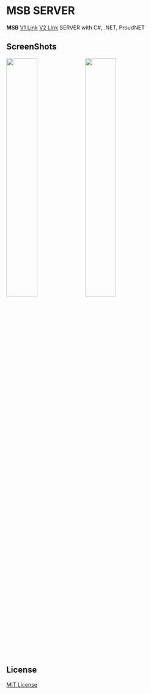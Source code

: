 # MSB SERVER

**MSB** [V1 Link](https://github.com/LIMECAKE/MSB) [V2 Link](https://github.com/7kQon/MSB) SERVER with C#, .NET, ProudNET  

## ScreenShots

<div>
<img src="https://user-images.githubusercontent.com/8467374/79944447-7c1e0080-84a6-11ea-84a3-fc29553a4960.png" width="40%"></img>
<img src="https://user-images.githubusercontent.com/8467374/79944447-7c1e0080-84a6-11ea-84a3-fc29553a4960.png" width="40%"></img>
</div>

## License
[MIT License](https://github.com/LIMECAKE/MSB-SERVER/blob/master/LICENSE)